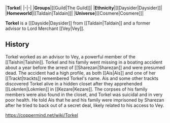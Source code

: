 |**Torkel**|
|-|-|
|**Groups**|[[Guild\|The Guild]]|
|**Ethnicity**|[[Daysider\|Daysider]]|
|**Homeworld**|[[Taldain\|Taldain]]|
|**Universe**|[[Cosmere\|Cosmere]]|

**Torkel** is a [[Dayside\|Daysider]] from [[Taldain\|Taldain]] and a former advisor to Lord Merchant [[Vey\|Vey]].

## History
Torkel worked as an advisor to Vey, a powerful member of the [[Taishin\|Taishin]]. Torkel and his family went missing in a boating accident about a year before the arrest of [[Sharezan\|Sharezan]] and were presumed dead. The accident had a high profile, as both [[Ais\|Ais]] and one of her [[Trackt\|trackts]] remembered Torkel's name.
Ais and some other trackts discovered Torkel alive in a hidden closet after they apprehended [[Lokmlen\|Lokmlen]] in [[Kezare\|Kezare]]. The corpses of his family members were also found in the closet, and Torkel was suicidal and in very poor health. He told Ais that he and his family were imprisoned by Sharezan after he tried to back out of a secret deal, likely related to his access to Vey.



https://coppermind.net/wiki/Torkel